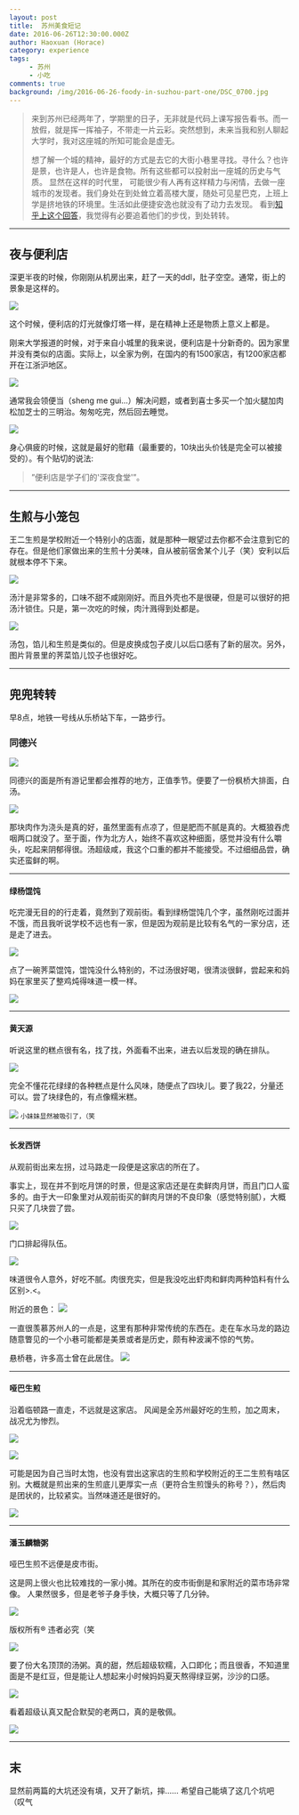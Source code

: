 ```yaml
---
layout: post
title:  苏州美食短记
date: 2016-06-26T12:30:00.000Z
author: Haoxuan (Horace)
category: experience
tags:
     - 苏州
     - 小吃
comments: true
background: /img/2016-06-26-foody-in-suzhou-part-one/DSC_0700.jpg
---
```


> 来到苏州已经两年了，学期里的日子，无非就是代码上课写报告看书。而一放假，就是挥一挥袖子，不带走一片云彩。突然想到，未来当我和别人聊起大学时，我对这座城的所知可能会是虚无。
>
>想了解一个城的精神，最好的方式是去它的大街小巷里寻找。寻什么？也许是景，也许是人，也许是食物。所有这些都可以投射出一座城的历史与气质。
>显然在这样的时代里， 可能很少有人再有这样精力与闲情，去做一座城市的发现者。我们身处在到处耸立着高楼大厦，随处可见星巴克，上班上学是挤地铁的环境里。生活如此便捷安逸也就没有了动力去发现。 看到[知乎上这个回答](https://www.zhihu.com/question/26884496/answer/86408966)，我觉得有必要追着他们的步伐，到处转转。

---


## **夜与便利店**

深更半夜的时候，你刚刚从机房出来，赶了一天的ddl，肚子空空。通常，街上的景象是这样的。

![](/img/2016-06-26-foody-in-suzhou-part-one/DSC_0689.jpg)

这个时候，便利店的灯光就像灯塔一样，是在精神上还是物质上意义上都是。

刚来大学报道的时候，对于来自小城里的我来说，便利店是十分新奇的。因为家里并没有类似的店面。实际上，以全家为例，在国内的有1500家店，有1200家店都开在江浙沪地区。

![](/img/2016-06-26-foody-in-suzhou-part-one/DSC_0695.jpg)

通常我会领便当（sheng me gui...）解决问题，或者到喜士多买一个加火腿加肉松加芝士的三明治。匆匆吃完，然后回去睡觉。

![](/img/2016-06-26-foody-in-suzhou-part-one/DSC_0693.jpg)

身心俱疲的时候，这就是最好的慰藉（最重要的，10块出头价钱是完全可以被接受的）。有个贴切的说法:

>”便利店是学子们的'深夜食堂'”。

---

## **生煎与小笼包**

王二生煎是学校附近一个特别小的店面，就是那种一眼望过去你都不会注意到它的存在。但是他们家做出来的生煎十分美味，自从被前宿舍某个儿子（笑）安利以后就根本停不下来。

![](/img/2016-06-26-foody-in-suzhou-part-one/DSC_0697.jpg)

汤汁是非常多的，口味不甜不咸刚刚好。而且外壳也不是很硬，但是可以很好的把汤汁锁住。只是，第一次吃的时候，肉汁溅得到处都是。

![](/img/2016-06-26-foody-in-suzhou-part-one/DSC_0699.jpg)

汤包，馅儿和生煎是类似的。但是皮换成包子皮儿以后口感有了新的层次。另外，图片背景里的荠菜馅儿饺子也很好吃。

---

## **兜兜转转**
早8点，地铁一号线从乐桥站下车，一路步行。


### 同德兴

![](/img/2016-06-26-foody-in-suzhou-part-one/DSC_0701.jpg)

同德兴的面是所有游记里都会推荐的地方，正值季节。便要了一份枫桥大排面，白汤。


![](/img/2016-06-26-foody-in-suzhou-part-one/DSC_0700.jpg)

那块肉作为浇头是真的好，虽然里面有点凉了，但是肥而不腻是真的。大概狼吞虎咽两口就没了。至于面，作为北方人，始终不喜欢这种细面，感觉并没有什么嚼头，吃起来阴郁得很。汤超级咸，我这个口重的都并不能接受。不过细细品尝，确实还蛮鲜的啊。

---

#### 绿杨馄饨

吃完漫无目的的行走着，竟然到了观前街。看到绿杨馄饨几个字，虽然刚吃过面并不饿，而且我听说学校不远也有一家，但是因为观前是比较有名气的一家分店，还是走了进去。

![](/img/2016-06-26-foody-in-suzhou-part-one/DSC_0702.jpg)

点了一碗荠菜馄饨，馄饨没什么特别的，不过汤很好喝，很清淡很鲜，尝起来和妈妈在家里买了整鸡炖得味道一模一样。

![](/img/2016-06-26-foody-in-suzhou-part-one/DSC_0703.jpg)

---

#### 黄天源

听说这里的糕点很有名，找了找，外面看不出来，进去以后发现的确在排队。

![](/img/2016-06-26-foody-in-suzhou-part-one/DSC_0706.jpg)

完全不懂花花绿绿的各种糕点是什么风味，随便点了四块儿。要了我22，分量还可以。尝了块绿色的，有点像糯米糕。

![](/img/2016-06-26-foody-in-suzhou-part-one/DSC_0707.jpg)
<small>小妹妹显然被吸引了，（笑 </small>

---

#### 长发西饼

从观前街出来左拐，过马路走一段便是这家店的所在了。

事实上，现在并不到吃月饼的时景，但是这家店还是在卖鲜肉月饼，而且门口人蛮多的。由于大一印象里对从观前街买的鲜肉月饼的不良印象（感觉特别腻），大概只买了几块尝了尝。

![](/img/2016-06-26-foody-in-suzhou-part-one/DSC_0719.jpg)

门口排起得队伍。

![](/img/2016-06-26-foody-in-suzhou-part-one/DSC_0720.jpg)

味道很令人意外，好吃不腻。肉很充实，但是我没吃出虾肉和鲜肉两种馅料有什么区别>.<。

附近的景色：
![](/img/2016-06-26-foody-in-suzhou-part-one/DSC_0709.jpg)

一直很羡慕苏州人的一点是，这里有那种非常传统的东西在。走在车水马龙的路边随意瞥见的一个小巷可能都是美景或者是历史，颇有种波澜不惊的气势。


悬桥巷，许多高士曾在此居住。
![](/img/2016-06-26-foody-in-suzhou-part-one/DSC_0721.jpg)

---

#### 哑巴生煎

沿着临顿路一直走，不远就是这家店。
风闻是全苏州最好吃的生煎，加之周末，战况尤为惨烈。

![](/img/2016-06-26-foody-in-suzhou-part-one/DSC_0723.jpg)

![](/img/2016-06-26-foody-in-suzhou-part-one/DSC_0724.jpg)

可能是因为自己当时太饱，也没有尝出这家店的生煎和学校附近的王二生煎有啥区别。大概就是煎出来的生煎底儿更厚实一点（更符合生煎馒头的称号？），然后肉是团状的，比较紧实。当然味道还是很好的。

![](/img/2016-06-26-foody-in-suzhou-part-one/DSC_0725.jpg)


---

#### 潘玉麟糖粥

哑巴生煎不远便是皮市街。

这是网上很火也比较难找的一家小摊。其所在的皮市街倒是和家附近的菜市场非常像。
人果然很多，但是老爷子身手快，大概只等了几分钟。

![](/img/2016-06-26-foody-in-suzhou-part-one/DSC_0728.jpg)

版权所有&reg; 违者必究（笑

![](/img/2016-06-26-foody-in-suzhou-part-one/DSC_0731.jpg)

要了份大名顶顶的汤粥。真的甜，然后超级软糯，入口即化；而且很香，不知道里面是不是红豆，但是能让人想起来小时候妈妈夏天熬得绿豆粥，沙沙的口感。


![](/img/2016-06-26-foody-in-suzhou-part-one/DSC_0735.jpg)

看着超级认真又配合默契的老两口，真的是敬佩。

![](/img/2016-06-26-foody-in-suzhou-part-one/DSC_0736.jpg)


---

## **末**
显然前两篇的大坑还没有填，又开了新坑，摔......
希望自己能填了这几个坑吧（叹气

